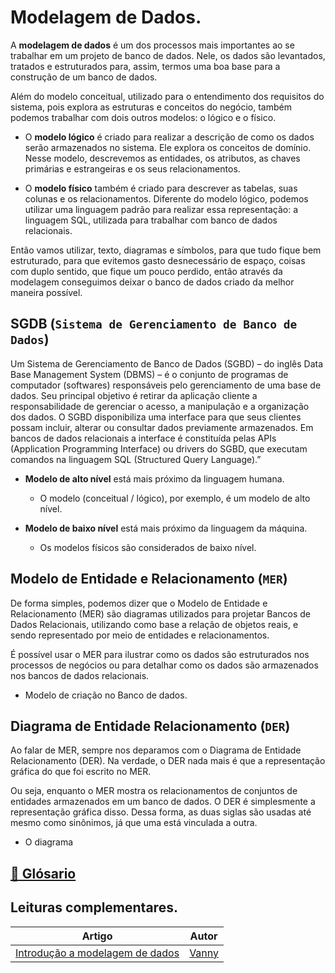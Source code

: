 # Modelagem de Dados.

A **__modelagem de dados__** é um dos processos mais importantes ao se trabalhar em um projeto de banco de dados. Nele, os dados são levantados, tratados e estruturados para, assim, termos uma boa base para a construção de um banco de dados.

Além do modelo conceitual, utilizado para o entendimento dos requisitos do sistema, pois explora as estruturas e conceitos do negócio, também podemos trabalhar com dois outros modelos: o lógico e o físico.

- O **__modelo lógico__** é criado para realizar a descrição de como os dados serão armazenados no sistema. Ele explora os conceitos de domínio. Nesse modelo, descrevemos as entidades, os atributos, as chaves primárias e estrangeiras e os seus relacionamentos.

- O **__modelo físico__** também é criado para descrever as tabelas, suas colunas e os relacionamentos. Diferente do modelo lógico, podemos utilizar uma linguagem padrão para realizar essa representação: a linguagem SQL, utilizada para trabalhar com banco de dados relacionais.

Então vamos utilizar, texto, diagramas e símbolos, para que tudo fique bem estruturado, para que evitemos gasto desnecessário de espaço, coisas com duplo sentido, que fique um pouco perdido, então através da modelagem conseguimos deixar o banco de dados criado da melhor maneira possível.

## SGDB (`Sistema de Gerenciamento de Banco de Dados`)

Um Sistema de Gerenciamento de Banco de Dados (SGBD) – do inglês Data Base Management System (DBMS) – é o conjunto de programas de computador (softwares) responsáveis pelo gerenciamento de uma base de dados. Seu principal objetivo é retirar da aplicação cliente a responsabilidade de gerenciar o acesso, a manipulação e a organização dos dados. O SGBD disponibiliza uma interface para que seus clientes possam incluir, alterar ou consultar dados previamente armazenados. Em bancos de dados relacionais a interface é constituída pelas APIs (Application Programming Interface) ou drivers do SGBD, que executam comandos na linguagem SQL (Structured Query Language).”

- **__Modelo de alto nível__** está mais próximo da linguagem humana.

    - O modelo (conceitual / lógico), por exemplo, é um modelo de alto nível.


- **__Modelo de baixo nível__** está mais próximo da linguagem da máquina. 

    - Os modelos físicos são considerados de baixo nível.

## Modelo de Entidade e Relacionamento (`MER`)

De forma simples, podemos dizer que o Modelo de Entidade e Relacionamento (MER) são diagramas utilizados para projetar Bancos de Dados Relacionais, utilizando como base a relação de objetos reais, e sendo representado por meio de entidades e relacionamentos. 

É possível usar o MER para ilustrar como os dados são estruturados nos processos de negócios ou para detalhar como os dados são armazenados nos bancos de dados relacionais.

- Modelo de criação no Banco de dados.

## Diagrama de Entidade Relacionamento (`DER`)

Ao falar de MER, sempre nos deparamos com o Diagrama de Entidade Relacionamento (DER). Na verdade, o DER nada mais é que a representação gráfica do que foi escrito no MER. 

Ou seja, enquanto o MER  mostra os relacionamentos de conjuntos de entidades armazenados em um banco de dados. O DER é simplesmente a representação gráfica disso.  Dessa forma, as duas siglas são usadas até mesmo como sinônimos, já que uma está vinculada a outra.

- O diagrama

## [📖 Glósario](./glosary.md)

## Leituras complementares.

|Artigo|Autor|
|:---:|:---:|
|[Introdução a modelagem de dados](https://dev.to/wonderwanny/introducao-a-modelagem-de-dados-5d0)|[Vanny](https://dev.to/wonderwanny)|
